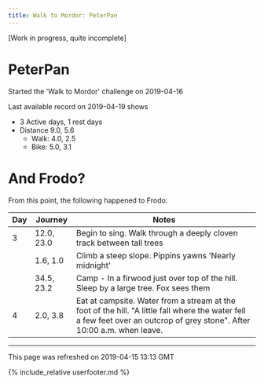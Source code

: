 ```yaml
---
title: Walk to Mordor: PeterPan
---
```


\[Work in progress, quite incomplete\]

# PeterPan

Started the 'Walk to Mordor' challenge on 2019-04-16

Last available record on 2019-04-19 shows
* 3 Active days, 1 rest days
* Distance 9.0, 5.6
  * Walk: 4.0, 2.5
  * Bike: 5.0, 3.1

# And Frodo?
From this point, the following happened to Frodo:

| Day | Journey | Notes |
|---|---|---|
| 3 | 12.0, 23.0 | Begin to sing. Walk through a deeply cloven track between tall trees |
|  | 1.6, 1.0 | Climb a steep slope. Pippins yawns 'Nearly midnight' |
| | 34.5, 23.2 | Camp - In a firwood just over top of the hill. Sleep by a large tree. Fox sees them |
| 4 | 2.0, 3.8 | Eat at campsite. Water from a stream at the foot of the hill. "A little fall where the water fell a few feet over an outcrop of grey stone". After 10:00 a.m. when leave. |


---
This page was refreshed on 2019-04-15 13:13 GMT

{% include_relative userfooter.md %}
